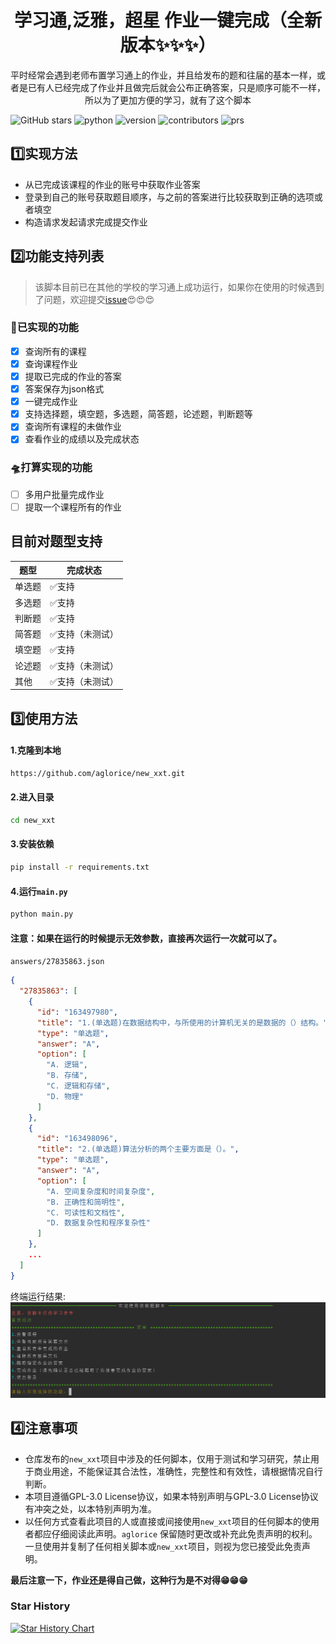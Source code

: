 <div align="center">
    <h1 align="center">
     学习通,泛雅，超星 作业一键完成（全新版本✨✨✨）
    </h1>
<p>平时经常会遇到老师布置学习通上的作业，并且给发布的题和往届的基本一样，或者是已有人已经完成了作业并且做完后就会公布正确答案，只是顺序可能不一样，所以为了更加方便的学习，就有了这个脚本</p>
</div>

![GitHub stars](https://img.shields.io/github/stars/aglorice/new_xxt.svg)
![python](https://img.shields.io/badge/python-3.10-blue)
![version](https://img.shields.io/badge/version-v0.2-blue)
![contributors](https://badgen.net/github/contributors/aglorice/new_xxt)
![prs](https://badgen.net/github/prs/aglorice/new_xxt)

## 1️⃣实现方法
- 从已完成该课程的作业的账号中获取作业答案
- 登录到自己的账号获取题目顺序，与之前的答案进行比较获取到正确的选项或者填空
- 构造请求发起请求完成提交作业


## 2️⃣功能支持列表
> 该脚本目前已在其他的学校的学习通上成功运行，如果你在使用的时候遇到了问题，欢迎提交[issue](https://github.com/aglorice/new_xxt/issues)😍😍😍
### 🚀已实现的功能
* [x] 查询所有的课程
* [x] 查询课程作业
* [x] 提取已完成的作业的答案
* [x] 答案保存为json格式
* [x] 一键完成作业
* [x] 支持选择题，填空题，多选题，简答题，论述题，判断题等
* [x] 查询所有课程的未做作业
* [x] 查看作业的成绩以及完成状态
### 🛸打算实现的功能
* [ ] 多用户批量完成作业
* [ ] 提取一个课程所有的作业
## 目前对题型支持

| 题型  | 完成状态     |
|-----|----------|
| 单选题 | ✅支持      |
| 多选题 | ✅支持      |
| 判断题 | ✅支持      |
| 简答题 | ✅支持（未测试） |
| 填空题 | ✅支持      |
| 论述题 | ✅支持（未测试） |
| 其他  | ✅支持（未测试） |

## 3️⃣使用方法
#### 1.克隆到本地
```bash
https://github.com/aglorice/new_xxt.git
```

#### 2.进入目录
```bash
cd new_xxt
```
#### 3.安装依赖
```bash
pip install -r requirements.txt
```
#### 4.运行`main.py`
```bash
python main.py
```
#### 注意：如果在运行的时候提示无效参数，直接再次运行一次就可以了。

`answers/27835863.json`
```json
{
  "27835863": [
    {
      "id": "163497980",
      "title": "1.(单选题)在数据结构中，与所使用的计算机无关的是数据的（）结构。",
      "type": "单选题",
      "answer": "A",
      "option": [
        "A. 逻辑",
        "B. 存储",
        "C. 逻辑和存储",
        "D. 物理"
      ]
    },
    {
      "id": "163498096",
      "title": "2.(单选题)算法分析的两个主要方面是（）。",
      "type": "单选题",
      "answer": "A",
      "option": [
        "A. 空间复杂度和时间复杂度",
        "B. 正确性和简明性",
        "C. 可读性和文档性",
        "D. 数据复杂性和程序复杂性"
      ]
    },
    ...
  ]
}
```

终端运行结果:
![](img/uTools_1684916919281.png)
## 4️⃣注意事项
- 仓库发布的`new_xxt`项目中涉及的任何脚本，仅用于测试和学习研究，禁止用于商业用途，不能保证其合法性，准确性，完整性和有效性，请根据情况自行判断。
- 本项目遵循GPL-3.0 License协议，如果本特别声明与GPL-3.0 License协议有冲突之处，以本特别声明为准。
- 以任何方式查看此项目的人或直接或间接使用`new_xxt`项目的任何脚本的使用者都应仔细阅读此声明。`aglorice` 保留随时更改或补充此免责声明的权利。一旦使用并复制了任何相关脚本或`new_xxt`项目，则视为您已接受此免责声明。

**最后注意一下，作业还是得自己做，这种行为是不对得😁😁😁**

### Star History

[![Star History Chart](https://api.star-history.com/svg?repos=aglorice/new_xxt&type=Date)](https://star-history.com/#aglorice/new_xxt&Date)
